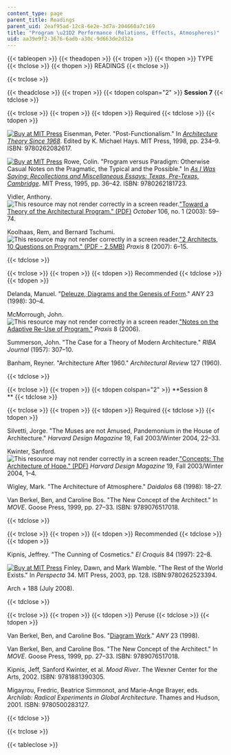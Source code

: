 ```yaml
---
content_type: page
parent_title: Readings
parent_uid: 2eaf95ad-12c8-6e2e-3d7a-204660a7c169
title: "Program \u21D2 Performance (Relations, Effects, Atmospheres)"
uid: aa39e9f2-3676-6adb-a30c-9d663de2d32a
---
```


{{< tableopen >}}
{{< theadopen >}}
{{< tropen >}}
{{< thopen >}}
TYPE
{{< thclose >}}
{{< thopen >}}
READINGS
{{< thclose >}}

{{< trclose >}}

{{< theadclose >}}
{{< tropen >}}
{{< tdopen colspan="2" >}}
**Session 7**
{{< tdclose >}}

{{< trclose >}}
{{< tropen >}}
{{< tdopen >}}
Required
{{< tdclose >}}
{{< tdopen >}}


[![Buy at MIT Press](/images/mp_logo.gif)](https://mitpress.mit.edu/9780262082617) Eisenman, Peter. "Post-Functionalism." In [_Architecture Theory Since 1968_](https://mitpress.mit.edu/9780262082617). Edited by K. Michael Hays. MIT Press, 1998, pp. 234–9. ISBN: 9780262082617.

[![Buy at MIT Press](/images/mp_logo.gif)](https://mitpress.mit.edu/9780262181723) Rowe, Colin. "Program versus Paradigm: Otherwise Casual Notes on the Pragmatic, the Typical and the Possible." In [_As I Was Saying: Recollections and Miscellaneous Essays: Texas, Pre-Texas, Cambridge_](https://mitpress.mit.edu/9780262181723). MIT Press, 1995, pp. 36–42. ISBN: 9780262181723.

Vidler, Anthony. ![This resource may not render correctly in a screen reader.](/images/inacessible.gif)["Toward a Theory of the Architectural Program." (PDF)](https://watermark.silverchair.com/016228703322791025.pdf?token=AQECAHi208BE49Ooan9kkhW_Ercy7Dm3ZL_9Cf3qfKAc485ysgAAArswggK3BgkqhkiG9w0BBwagggKoMIICpAIBADCCAp0GCSqGSIb3DQEHATAeBglghkgBZQMEAS4wEQQMvrylE_xfb5gBeAEcAgEQgIICbjZsUl8xntedCtKKxDrI6hxUJf6u4RWwIhzl3Rn0QrbJ5jlabTuygM9fIFN8GXwBC3xUSmTXjuhuMmWoE2F8GlbUrZrCcByiWwKwVSh_VWkBhAFWBJ5oMRJX3gn6r9Kebw5G_bqrkwTUaOI3x4Z673FzdvnVag3LW3ejBCSEGjhZ0j_ee5B_68eUlgeVITi0WUpGndFqkJqvbPnc-ED-hcStHn74CYtwSzxkd-8PWoCzMA_xbKipepy32LgfzmAeKEET0m67ypd6dw9tVcGtvzpw55iYyUjI_0LHZi6yk5L8R_TngYY9OpM-wjXg1Qu73WKTrpJcwjAL9zy9tyeJEcdcy3-PUECnvBogdmE-Ij1_AYACqrSUjMPMJ5_hQB4DSrK6-2k2ELBdy6bzXc9UwOkb6hL6oFIs2lpdn3XXbdI47XZeXGTmtK5auuHhq6_samktIup0-5Wg71t646BPGBErHwuW3lQVI_IEIsaumK36--t7IjxWgX6Dy0NEJiSydoBtU61Cj_z4ysIK4oLryQu89JIWC4THyLX4QkJg5he6n5Kqas3HT3Sm9FCHXYbI1xc-sHVQhviM0brbdAwErOGyZeEy-3xN6afhkNt1wA1XxHWDQj-yQ8wP1aHTUwyhbRPstrFFRLX3DJJGE9VCFN6gxZbRNPQwpXBIM6yMceHMPqedCdECj8H4zZ9DvwL8k4U1iwrHhl6jb7oETa3utAbJAGRMpi0PZV1VoeUO6zpGFxh8fsiTVKo6JsQmWGYfF8k6X0MmzyvLuiV-bQgZvDmtQvjyIodxtjhaVNMTho1al0IdtgBccNoKqja5Ls4) _October_ 106, no. 1 (2003): 59–74.

Koolhaas, Rem, and Bernard Tschumi. ![This resource may not render correctly in a screen reader.](/images/inacessible.gif)["2 Architects, 10 Questions on Program." (PDF - 2.5MB)](http://www.anamiljacki.com/wp-content/content/Article_Praxis8.pdf) _Praxis_ 8 (2007): 6–15.


{{< tdclose >}}

{{< trclose >}}
{{< tropen >}}
{{< tdopen >}}
Recommended
{{< tdclose >}}
{{< tdopen >}}


Delanda, Manuel. "[Deleuze, Diagrams and the Genesis of Form](http://www.scribd.com/doc/44348335/Delanda-Deleuze-Diagrams-and-the-Genesis-of-Form)." _ANY_ 23 (1998): 30–4.

McMorrough, John. ![This resource may not render correctly in a screen reader.](/images/inacessible.gif)["Notes on the Adaptive Re-Use of Program."](https://www.jstor.org/stable/24328981?seq=1#page_scan_tab_contents) _Praxis_ 8 (2006).

Summerson, John. "The Case for a Theory of Modern Architecture." _RIBA Journal_ (1957): 307–10.

Banham, Reyner. "Architecture After 1960." _Architectural Review_ 127 (1960).


{{< tdclose >}}

{{< trclose >}}
{{< tropen >}}
{{< tdopen colspan="2" >}}
**Session 8  
**
{{< tdclose >}}

{{< trclose >}}
{{< tropen >}}
{{< tdopen >}}
Required
{{< tdclose >}}
{{< tdopen >}}


Silvetti, Jorge. "The Muses are not Amused, Pandemonium in the House of Architecture." _Harvard Design Magazine_ 19, Fall 2003/Winter 2004, 22–33.

Kwinter, Sanford. ![This resource may not render correctly in a screen reader.](/images/inacessible.gif)["Concepts: The Architecture of Hope." (PDF)](http://www.ntua.gr/archtech/forum/harvard-design-magazine/19_kwinter.pdf) _Harvard Design Magazine_ 19, Fall 2003/Winter 2004, 1–4.

Wigley, Mark. "The Architecture of Atmosphere." _Daidalos_ 68 (1998): 18–27.

Van Berkel, Ben, and Caroline Bos. "The New Concept of the Architect." In _MOVE_. Goose Press, 1999, pp. 27–33. ISBN: 9789076517018.


{{< tdclose >}}

{{< trclose >}}
{{< tropen >}}
{{< tdopen >}}
Recommended
{{< tdclose >}}
{{< tdopen >}}


Kipnis, Jeffrey. "The Cunning of Cosmetics." _El Croquis_ 84 (1997): 22–8.

[![Buy at MIT Press](/images/mp_logo.gif)](https://mitpress.mit.edu/9780262523394) Finley, Dawn, and Mark Wamble. "The Rest of the World Exists." In _Perspecta_ 34. MIT Press, 2003, pp. 128. ISBN:9780262523394.

Arch + 188 (July 2008).


{{< tdclose >}}

{{< trclose >}}
{{< tropen >}}
{{< tdopen >}}
Peruse
{{< tdclose >}}
{{< tdopen >}}


Van Berkel, Ben, and Caroline Bos. "[Diagram Work](https://www.jstor.org/stable/41856093?seq=1#page_scan_tab_contents)." _ANY_ 23 (1998).

Van Berkel, Ben, and Caroline Bos. "The New Concept of the Architect." In _MOVE_. Goose Press, 1999, pp. 27–33. ISBN: 9789076517018.

Kipnis, Jeff, Sanford Kwinter, et al. _Mood River_. The Wexner Center for the Arts, 2002. ISBN: 9781881390305.

Migayrou, Fredric, Beatrice Simmonot, and Marie-Ange Brayer, eds. _Archilab: Radical Experiments in Global Architecture_. Thames and Hudson, 2001. ISBN: 9780500283127.


{{< tdclose >}}

{{< trclose >}}

{{< tableclose >}}
